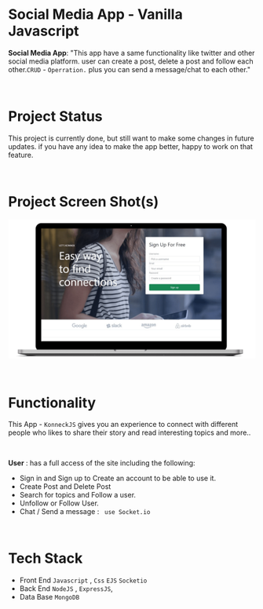 # Social Media App - Vanilla Javascript
**Social Media App**: "This app have a same functionality like twitter and other social media platform. user can create a post, delete a post and follow each other.``CRUD`` - ``Operration.`` plus you can send a message/chat to each other."

<br>

# Project Status
This project is currently done, but still want to make some changes in future updates. if you have any idea to make the app better, happy to work on that feature.

<br>

# Project Screen Shot(s)
![GitHub Logo](./assets/project2-tiny.png)

<br>


# Functionality
This App - ``KonneckJS`` gives you an experience to connect with different people who likes to share their story and read interesting topics and more..
 
<br>


**User** : has a full access of the site including the following:

* Sign in and Sign up to Create an account to be able to use it.
* Create Post and Delete Post
* Search for topics and Follow a user.
* Unfollow or Follow User.
* Chat / Send a message : `` use Socket.io``

<br>

# Tech Stack 
* Front End ``Javascript`` , ``Css`` `EJS` ``Socketio``
* Back End  ``NodeJS`` , ``ExpressJS``, 
* Data Base ``MongoDB``
